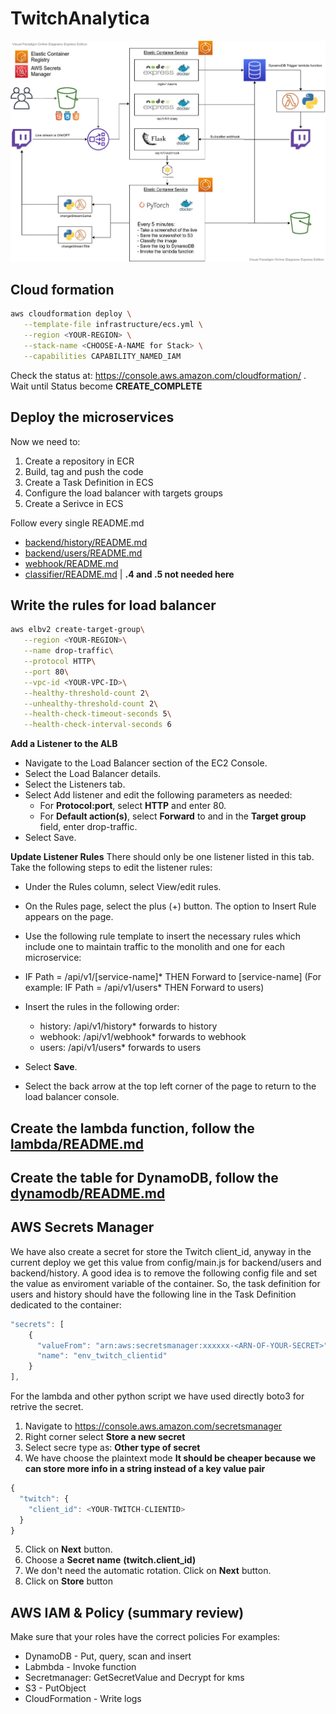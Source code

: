 # TwitchAnalytica

![structure](/structure.jpg)

## Cloud formation
```sh
aws cloudformation deploy \
   --template-file infrastructure/ecs.yml \
   --region <YOUR-REGION> \
   --stack-name <CHOOSE-A-NAME for Stack> \
   --capabilities CAPABILITY_NAMED_IAM
```

Check the status at: https://console.aws.amazon.com/cloudformation/ . 
Wait until Status become **CREATE_COMPLETE**

## Deploy the microservices
Now we need to:
1. Create a repository in ECR
2. Build, tag and push the code
3. Create a Task Definition in ECS
4. Configure the load balancer with targets groups
5. Create a Serivce in ECS

Follow every single README.md
- [backend/history/README.md](backend/history/README.md)
- [backend/users/README.md](backend/users/README.md)
- [webhook/README.md](webhook/README.md)
- [classifier/README.md](classifier/README.md) | __.4 and .5 not needed here__

## Write the rules for load balancer
```sh
aws elbv2 create-target-group\
   --region <YOUR-REGION>\
   --name drop-traffic\
   --protocol HTTP\
   --port 80\
   --vpc-id <YOUR-VPC-ID>\
   --healthy-threshold-count 2\
   --unhealthy-threshold-count 2\
   --health-check-timeout-seconds 5\
   --health-check-interval-seconds 6
```

**Add a Listener to the ALB**

- Navigate to the Load Balancer section of the EC2 Console.
- Select the Load Balancer details.
- Select the Listeners tab.
- Select Add listener and edit the following parameters as needed:
  - For **Protocol:port**, select **HTTP** and enter 80.
  - For **Default action(s)**, select **Forward** to and in the **Target group** field, enter drop-traffic.
- Select Save.

**Update Listener Rules**
There should only be one listener listed in this tab. Take the following steps to edit the listener rules:

- Under the Rules column, select View/edit rules.
- On the Rules page, select the plus (+) button. The option to Insert Rule appears on the page. 
- Use the following rule template to insert the necessary rules which include one to maintain traffic to the monolith and one for each microservice:
- IF Path = /api/v1/[service-name]* THEN Forward to [service-name] (For example: IF Path = /api/v1/users* THEN Forward to users)
- Insert the rules in the following order:
  - history: /api/v1/history* forwards to history
  - webhook: /api/v1/webhook* forwards to webhook
  - users: /api/v1/users* forwards to users

- Select **Save**.
- Select the back arrow at the top left corner of the page to return to the load balancer console.

## Create the lambda function, follow the [lambda/README.md](lambda/README.md)

## Create the table for DynamoDB, follow the [dynamodb/README.md](dynamodb/README.md)

## AWS Secrets Manager
We have also create a secret for store the Twitch client_id, anyway in the current deploy we get this value from config/main.js for backend/users and backend/history. A good idea is to remove the following config file and set the value as enviroment variable of the container. So, the task definition for users and history should have the following line in the Task Definition dedicated to the container:
```js
"secrets": [
    {
      "valueFrom": "arn:aws:secretsmanager:xxxxxx-<ARN-OF-YOUR-SECRET>",
      "name": "env_twitch_clientid"
    }
],
```
For the lambda and other python script we have used directly boto3 for retrive the secret.

1. Navigate to https://console.aws.amazon.com/secretsmanager
2. Right corner select **Store a new secret**
3. Select secre type as: **Other type of secret**
4. We have choose the plaintext mode 
__It should be cheaper because we can store more info in a string instead of a key value pair__
```js
{
  "twitch": {
    "client_id": <YOUR-TWITCH-CLIENTID>
  }
}
```
5. Click on **Next** button.
6. Choose a **Secret name** __(twitch.client_id)__
7. We don't need the automatic rotation. Click on **Next** button.
8. Click on **Store** button

## AWS IAM & Policy (summary review)
Make sure that your roles have the correct policies
For examples:
- DynamoDB - Put, query, scan and insert
- Labmbda - Invoke function
- Secretmanager: GetSecretValue and Decrypt for kms
- S3 - PutObject
- CloudFormation - Write logs
